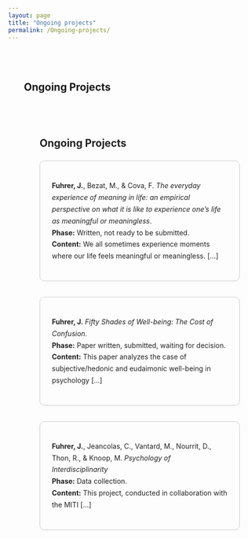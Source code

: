 ```yaml
---
layout: page
title: "Ongoing projects"
permalink: /Ongoing-projects/
---
```


<div style="max-width: 1100px; width: 90%; margin: auto; padding: 2rem; line-height: 1.7;">

  <h2>Ongoing Projects</h2>

  <div style="max-width: 1100px; width: 90%; margin: auto; padding: 2rem; line-height: 1.7; color: #222;">

  <h2>Ongoing Projects</h2>

  <div style="border: 1px solid #ccc; padding: 1.5rem; margin-bottom: 2rem; border-radius: 10px; background-color: #fdfdfd; box-shadow: 0 2px 6px rgba(0,0,0,0.03);">
    <p><strong>Fuhrer, J.</strong>, Bezat, M., & Cova, F. <em>The everyday experience of meaning in life: an empirical perspective on what it is like to experience one’s life as meaningful or meaningless</em>.<br>
    <strong>Phase:</strong> Written, not ready to be submitted.<br>
    <strong>Content:</strong> We all sometimes experience moments where our life feels meaningful or meaningless. [...]</p>
  </div>

  <div style="border: 1px solid #ccc; padding: 1.5rem; margin-bottom: 2rem; border-radius: 10px; background-color: #fdfdfd; box-shadow: 0 2px 6px rgba(0,0,0,0.03);">
    <p><strong>Fuhrer, J.</strong> <em>Fifty Shades of Well-being: The Cost of Confusion.</em><br>
    <strong>Phase:</strong> Paper written, submitted, waiting for decision.<br>
    <strong>Content:</strong> This paper analyzes the case of subjective/hedonic and eudaimonic well-being in psychology [...]</p>
  </div>

  <div style="border: 1px solid #ccc; padding: 1.5rem; margin-bottom: 2rem; border-radius: 10px; background-color: #fdfdfd; box-shadow: 0 2px 6px rgba(0,0,0,0.03);">
    <p><strong>Fuhrer, J.</strong>, Jeancolas, C., Vantard, M., Nourrit, D., Thon, R., & Knoop, M. <em>Psychology of Interdisciplinarity</em><br>
    <strong>Phase:</strong> Data collection.<br>
    <strong>Content:</strong> This project, conducted in collaboration with the MITI [...]</p>
  </div>

</div>

